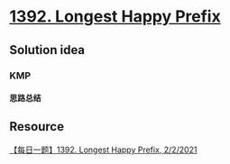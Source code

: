 # [1392. Longest Happy Prefix](https://leetcode.com/problems/longest-happy-prefix/description/)

## Solution idea
### KMP
#### 思路总结

## Resource
[【每日一题】1392. Longest Happy Prefix, 2/2/2021](https://www.youtube.com/watch?v=n4an59As73Y)